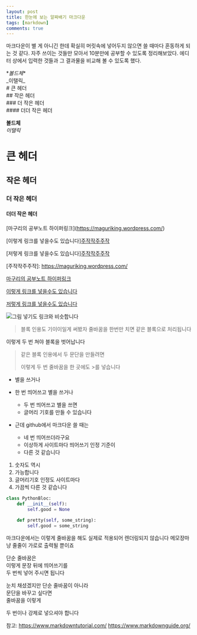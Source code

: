 ```yaml
---
layout: post
title: 한눈에 보는 알짜배기 마크다운
tags: [markdown]
comments: true
---
```



마크다운이 별 게 아니긴 한데 확실히 머릿속에 넣어두지 않으면 쓸 때마다 혼동하게 되는 것 같다.
자주 쓰이는 것들만 모아서 10분만에 공부할 수 있도록 정리해보았다.
에디터 상에서 입력한 것들과 그 결과물을 비교해 볼 수 있도록 했다.

\**볼드체**  
\_이탤릭_  
\# 큰 헤더  
\## 작은 헤더  
\### 더 작은 헤더  
\#### 더더 작은 헤더  

**볼드체**  
_이탤릭_  
# 큰 헤더  
## 작은 헤더  
### 더 작은 헤더  
#### 더더 작은 헤더  


\[마구리의 공부노트 하이퍼링크](https://maguriking.wordpress.com/) 

\[이렇게 링크를 넣을수도 있습니다][주작작주주작]  

\[저렇게 링크를 넣을수도 있습니다][주작작주주작]

\[주작작주주작]: https://maguriking.wordpress.com/

[마구리의 공부노트 하이퍼링크](https://maguriking.wordpress.com/) 

[이렇게 링크를 넣을수도 있습니다][주작작주주작]  

[저렇게 링크를 넣을수도 있습니다][주작작주주작]

[주작작주주작]: https://maguriking.wordpress.com/


![그림 넣기도 링크와 비슷합니다](https://octodex.github.com/images/bannekat.png)


> 블록 인용도 기이이일게 써봤자
줄바꿈을 한번만 치면
같은 블록으로 처리됩니다

이렇게 두 번 쳐야 블록을 벗어납니다

> 같은 블록 인용에서 
두 문단을 만들려면
>
> 이렇게 두 번 줄바꿈을 한 곳에도 >를 넣습니다
  
* 별을 쓰거나
 * 한 번 띄어쓰고 별을 쓰거나
    * 두 번 띄어쓰고 별을 쓰면
    * 글머리 기호를 만들 수 있습니다  

 * 근데 github에서 마크다운 쓸 때는 
    * 네 번 띄어쓰더라구요
    * 이상하게 사이트마다 띄어쓰기 인정 기준이
    * 다른 것 같습니다


1. 숫자도 역시
2. 가능합니다
3. 글머리기호 인정도 사이트마다
4. 가끔씩 다른 것 같습니다

```python
class PythonBloc:
    def __init__(self):
        self.good = None
        
    def pretty(self, some_string):
        self.good = some_string

```

마크다운에서는
이렇게 줄바꿈을 해도
실제로 적용되어 렌더링되지 않습니다
메모장마냥 줄줄이 가로로 출력될 뿐이죠

단순 줄바꿈은  
이렇게 문장 뒤에 띄어쓰기를  
두 번씩 넣어 주시면 됩니다

눈치 채셨겠지만 단순 줄바꿈이 아니라    
문단을 바꾸고 싶다면  
줄바꿈을 이렇게 

두 번이나 강제로 넣으셔야 합니다


참고: 
https://www.markdowntutorial.com/
https://www.markdownguide.org/





